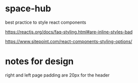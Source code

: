 # space-hub

best practice to style react components

https://reactjs.org/docs/faq-styling.html#are-inline-styles-bad

https://www.sitepoint.com/react-components-styling-options/


# notes for design
right and left page padding are 20px for the header 